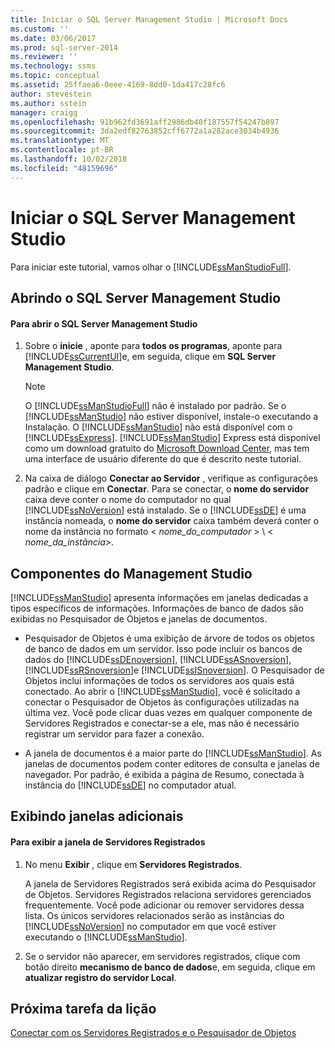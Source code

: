 ```yaml
---
title: Iniciar o SQL Server Management Studio | Microsoft Docs
ms.custom: ''
ms.date: 03/06/2017
ms.prod: sql-server-2014
ms.reviewer: ''
ms.technology: ssms
ms.topic: conceptual
ms.assetid: 25ffaea6-0eee-4169-8dd0-1da417c28fc6
author: stevestein
ms.author: sstein
manager: craigg
ms.openlocfilehash: 91b962fd3691aff2986db40f187557f54247b897
ms.sourcegitcommit: 3da2edf82763852cff6772a1a282ace3034b4936
ms.translationtype: MT
ms.contentlocale: pt-BR
ms.lasthandoff: 10/02/2018
ms.locfileid: "48159696"
---
```

# <a name="start-sql-server-management-studio"></a>Iniciar o SQL Server Management Studio
  Para iniciar este tutorial, vamos olhar o [!INCLUDE[ssManStudioFull](../../includes/ssmanstudiofull-md.md)].  
  
## <a name="opening-sql-server-management-studio"></a>Abrindo o SQL Server Management Studio  
  
#### <a name="to-open-sql-server-management-studio"></a>Para abrir o SQL Server Management Studio  
  
1.  Sobre o **inicie** , aponte para **todos os programas**, aponte para [!INCLUDE[ssCurrentUI](../../includes/sscurrentui-md.md)]e, em seguida, clique em **SQL Server Management Studio**.  
  
    > [!NOTE]  
    >  O [!INCLUDE[ssManStudioFull](../../includes/ssmanstudiofull-md.md)] não é instalado por padrão. Se o [!INCLUDE[ssManStudio](../../includes/ssmanstudio-md.md)] não estiver disponível, instale-o executando a Instalação. O [!INCLUDE[ssManStudio](../../includes/ssmanstudio-md.md)] não está disponível com o [!INCLUDE[ssExpress](../../includes/ssexpress-md.md)]. [!INCLUDE[ssManStudio](../../includes/ssmanstudio-md.md)] Express está disponível como um download gratuito do [Microsoft Download Center](http://go.microsoft.com/fwlink/?LinkID=37075&clcid=0x409), mas tem uma interface de usuário diferente do que é descrito neste tutorial.  
  
2.  Na caixa de diálogo **Conectar ao Servidor** , verifique as configurações padrão e clique em **Conectar**. Para se conectar, o **nome do servidor** caixa deve conter o nome do computador no qual [!INCLUDE[ssNoVersion](../../includes/ssnoversion-md.md)] está instalado. Se o [!INCLUDE[ssDE](../../includes/ssde-md.md)] é uma instância nomeada, o **nome do servidor** caixa também deverá conter o nome da instância no formato \< *nome_do_computador* > \\ < *nome_da_instância*>.  
  
## <a name="management-studio-components"></a>Componentes do Management Studio  
 [!INCLUDE[ssManStudio](../../includes/ssmanstudio-md.md)] apresenta informações em janelas dedicadas a tipos específicos de informações. Informações de banco de dados são exibidas no Pesquisador de Objetos e janelas de documentos.  
  
-   Pesquisador de Objetos é uma exibição de árvore de todos os objetos de banco de dados em um servidor. Isso pode incluir os bancos de dados do [!INCLUDE[ssDEnoversion](../../includes/ssdenoversion-md.md)], [!INCLUDE[ssASnoversion](../../includes/ssasnoversion-md.md)], [!INCLUDE[ssRSnoversion](../../includes/ssrsnoversion-md.md)]e [!INCLUDE[ssISnoversion](../../includes/ssisnoversion-md.md)]. O Pesquisador de Objetos inclui informações de todos os servidores aos quais está conectado. Ao abrir o [!INCLUDE[ssManStudio](../../includes/ssmanstudio-md.md)], você é solicitado a conectar o Pesquisador de Objetos às configurações utilizadas na última vez. Você pode clicar duas vezes em qualquer componente de Servidores Registrados e conectar-se a ele, mas não é necessário registrar um servidor para fazer a conexão.  
  
-   A janela de documentos é a maior parte do [!INCLUDE[ssManStudio](../../includes/ssmanstudio-md.md)]. As janelas de documentos podem conter editores de consulta e janelas de navegador. Por padrão, é exibida a página de Resumo, conectada à instância do [!INCLUDE[ssDE](../../includes/ssde-md.md)] no computador atual.  
  
## <a name="showing-additional-windows"></a>Exibindo janelas adicionais  
  
#### <a name="to-show-the-registered-servers-window"></a>Para exibir a janela de Servidores Registrados  
  
1.  No menu **Exibir** , clique em **Servidores Registrados**.  
  
     A janela de Servidores Registrados será exibida acima do Pesquisador de Objetos. Servidores Registrados relaciona servidores gerenciados frequentemente. Você pode adicionar ou remover servidores dessa lista. Os únicos servidores relacionados serão as instâncias do [!INCLUDE[ssNoVersion](../../includes/ssnoversion-md.md)] no computador em que você estiver executando o [!INCLUDE[ssManStudio](../../includes/ssmanstudio-md.md)].  
  
2.  Se o servidor não aparecer, em servidores registrados, clique com botão direito **mecanismo de banco de dados**e, em seguida, clique em **atualizar registro do servidor Local**.  
  
## <a name="next-task-in-lesson"></a>Próxima tarefa da lição  
 [Conectar com os Servidores Registrados e o Pesquisador de Objetos](../object/object-explorer.md)  
  
  
